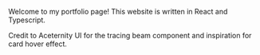 Welcome to my portfolio page! This website is written in React and Typescript.


Credit to Aceternity UI for the tracing beam component and inspiration for card hover effect. 
